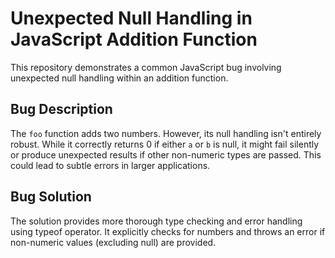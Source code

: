 # Unexpected Null Handling in JavaScript Addition Function

This repository demonstrates a common JavaScript bug involving unexpected null handling within an addition function.

## Bug Description

The `foo` function adds two numbers.  However, its null handling isn't entirely robust. While it correctly returns 0 if either `a` or `b` is null, it might fail silently or produce unexpected results if other non-numeric types are passed. This could lead to subtle errors in larger applications.

## Bug Solution

The solution provides more thorough type checking and error handling using typeof operator.  It explicitly checks for numbers and throws an error if non-numeric values (excluding null) are provided.